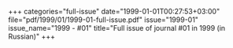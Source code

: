 +++
categories="full-issue"
date="1999-01-01T00:27:53+03:00"
file="pdf/1999/01/1999-01-full-issue.pdf"
issue="1999-01"
issue_name="1999 - #01"
title="Full issue of journal #01 in 1999 (in Russian)"
+++